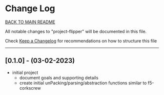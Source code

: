 
# Change Log

[BACK TO MAIN README](README.md)

All notable changes to "project-flipper" will be documented in this file.

Check [Keep a Changelog](http://keepachangelog.com/) for recommendations on how to structure this file

---

## [0.1.0] - (03-02-2023)

- initial project
  - document goals and supporting details
  - create initial unPacking/parsing/abstraction functions similar to f5-corkscrew
